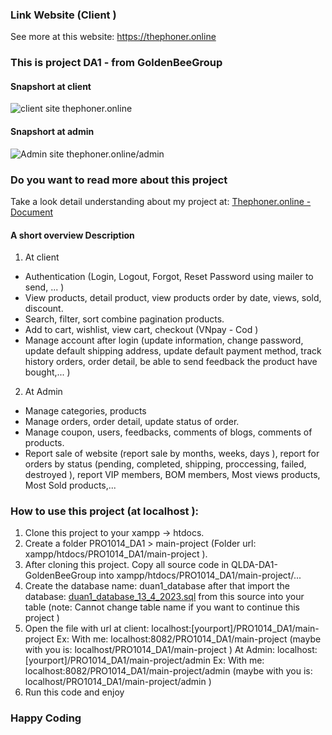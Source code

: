 ### Link Website (Client )
See more at this website: https://thephoner.online

### This is project DA1 - from GoldenBeeGroup

#### Snapshort at client

![client site thephoner.online](https://trannhatsang.com/wp-content/uploads/2023/04/Screenshot_78.png "thephoner.online client")

#### Snapshort at admin

![Admin site thephoner.online/admin](https://trannhatsang.com/wp-content/uploads/2023/04/Screenshot_84.png "thephoner.online client")

### Do you want to read more about this project

Take a look detail understanding about my project at: [Thephoner.online - Document](/PS20227_Tran_Nhat_Sang_BAO_CAO_DA1_FINAL.docx)

#### A short overview Description
1. At client
 - Authentication (Login, Logout, Forgot, Reset Password using mailer to send, ... )
 - View products, detail product, view products order by date, views, sold, discount.
 - Search, filter, sort combine pagination products.
 - Add to cart, wishlist, view cart, checkout (VNpay - Cod ) 
 - Manage account after login (update information, change password, update default shipping address, update default payment method, track history orders, order detail, be able to send feedback the product have bought,... )
2. At Admin
 - Manage categories, products
 - Manage orders, order detail, update status of order.
 - Manage coupon, users, feedbacks, comments of blogs, comments of products.
 - Report sale of website (report sale by months, weeks, days ), report for orders by status (pending, completed, shipping, proccessing, failed, destroyed ), report VIP members, BOM members, Most views products, Most Sold products,...

### How to use this project (at localhost ):

1. Clone this project to your xampp -> htdocs.
2. Create a folder PRO1014_DA1 > main-project (Folder url: xampp/htdocs/PRO1014_DA1/main-project ).
3. After cloning this project. Copy all source code in QLDA-DA1-GoldenBeeGroup into xampp/htdocs/PRO1014_DA1/main-project/...
4. Create the database name: duan1_database after that import the database: [duan1_database_13_4_2023.sql](duan1_database_13_4_2023.sql) from this source into your table (note: Cannot change table name if you want to continue this project )
5. Open the file with url 
at client: localhost:[yourport]/PRO1014_DA1/main-project 
Ex: With me: localhost:8082/PRO1014_DA1/main-project (maybe with you is: localhost/PRO1014_DA1/main-project )
At Admin: localhost:[yourport]/PRO1014_DA1/main-project/admin
Ex: With me: localhost:8082/PRO1014_DA1/main-project/admin (maybe with you is: localhost/PRO1014_DA1/main-project/admin )
6. Run this code and enjoy

### Happy Coding

